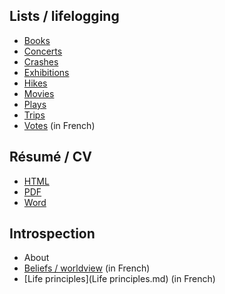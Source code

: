 ## Lists / lifelogging

 * [Books](Books.md)
 * [Concerts](Concerts.md)
 * [Crashes](Crashes.md)
 * [Exhibitions](Exhibitions.md)
 * [Hikes](Hikes.md)
 * [Movies](Movies.md)
 * [Plays](Plays.md)
 * [Trips](Trips.md)
 * [Votes](Votes.md) (in French)

## Résumé / CV

 * [HTML](https://rawgithub.com/obruchez/public/master/ResumeOlivierBruchez.html)
 * [PDF](https://github.com/obruchez/public/raw/master/ResumeOlivierBruchez.pdf)
 * [Word](https://github.com/obruchez/public/raw/master/ResumeOlivierBruchez.doc)

## Introspection

 * About
 * [Beliefs / worldview](Beliefs.md) (in French)
 * [Life principles](Life principles.md) (in French)
